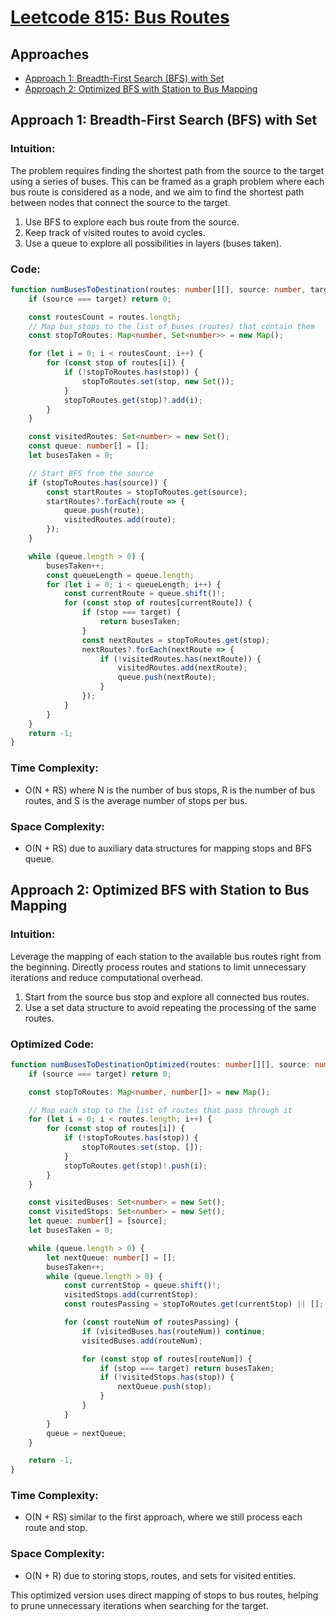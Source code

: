 # [Leetcode 815: Bus Routes](https://leetcode.com/problems/bus-routes/)

## Approaches
- [Approach 1: Breadth-First Search (BFS) with Set](#approach-1-breadth-first-search-bfs-with-set)
- [Approach 2: Optimized BFS with Station to Bus Mapping](#approach-2-optimized-bfs-with-station-to-bus-mapping)

## Approach 1: Breadth-First Search (BFS) with Set

### Intuition:
The problem requires finding the shortest path from the source to the target using a series of buses. This can be framed as a graph problem where each bus route is considered as a node, and we aim to find the shortest path between nodes that connect the source to the target.

1. Use BFS to explore each bus route from the source.
2. Keep track of visited routes to avoid cycles.
3. Use a queue to explore all possibilities in layers (buses taken).

### Code:
```typescript
function numBusesToDestination(routes: number[][], source: number, target: number): number {
    if (source === target) return 0;

    const routesCount = routes.length;
    // Map bus stops to the list of buses (routes) that contain them
    const stopToRoutes: Map<number, Set<number>> = new Map();

    for (let i = 0; i < routesCount; i++) {
        for (const stop of routes[i]) {
            if (!stopToRoutes.has(stop)) {
                stopToRoutes.set(stop, new Set());
            }
            stopToRoutes.get(stop)?.add(i);
        }
    }

    const visitedRoutes: Set<number> = new Set();
    const queue: number[] = [];
    let busesTaken = 0;

    // Start BFS from the source
    if (stopToRoutes.has(source)) {
        const startRoutes = stopToRoutes.get(source);
        startRoutes?.forEach(route => {
            queue.push(route);
            visitedRoutes.add(route);
        });
    }

    while (queue.length > 0) {
        busesTaken++;
        const queueLength = queue.length;
        for (let i = 0; i < queueLength; i++) {
            const currentRoute = queue.shift()!;
            for (const stop of routes[currentRoute]) {
                if (stop === target) {
                    return busesTaken;
                }
                const nextRoutes = stopToRoutes.get(stop);
                nextRoutes?.forEach(nextRoute => {
                    if (!visitedRoutes.has(nextRoute)) {
                        visitedRoutes.add(nextRoute);
                        queue.push(nextRoute);
                    }
                });
            }
        }
    }
    return -1;
}
```

### Time Complexity:
- O(N + RS) where N is the number of bus stops, R is the number of bus routes, and S is the average number of stops per bus.

### Space Complexity:
- O(N + RS) due to auxiliary data structures for mapping stops and BFS queue.

## Approach 2: Optimized BFS with Station to Bus Mapping

### Intuition:
Leverage the mapping of each station to the available bus routes right from the beginning. Directly process routes and stations to limit unnecessary iterations and reduce computational overhead.

1. Start from the source bus stop and explore all connected bus routes.
2. Use a set data structure to avoid repeating the processing of the same routes.

### Optimized Code:
```typescript
function numBusesToDestinationOptimized(routes: number[][], source: number, target: number): number {
    if (source === target) return 0;

    const stopToRoutes: Map<number, number[]> = new Map();

    // Map each stop to the list of routes that pass through it
    for (let i = 0; i < routes.length; i++) {
        for (const stop of routes[i]) {
            if (!stopToRoutes.has(stop)) {
                stopToRoutes.set(stop, []);
            }
            stopToRoutes.get(stop)!.push(i);
        }
    }

    const visitedBuses: Set<number> = new Set();
    const visitedStops: Set<number> = new Set();
    let queue: number[] = [source];
    let busesTaken = 0;

    while (queue.length > 0) {
        let nextQueue: number[] = [];
        busesTaken++;
        while (queue.length > 0) {
            const currentStop = queue.shift()!;
            visitedStops.add(currentStop);
            const routesPassing = stopToRoutes.get(currentStop) || [];

            for (const routeNum of routesPassing) {
                if (visitedBuses.has(routeNum)) continue;
                visitedBuses.add(routeNum);

                for (const stop of routes[routeNum]) {
                    if (stop === target) return busesTaken;
                    if (!visitedStops.has(stop)) {
                        nextQueue.push(stop);
                    }
                }
            }
        }
        queue = nextQueue;
    }

    return -1;
}
```

### Time Complexity:
- O(N + RS) similar to the first approach, where we still process each route and stop.

### Space Complexity:
- O(N + R) due to storing stops, routes, and sets for visited entities. 

This optimized version uses direct mapping of stops to bus routes, helping to prune unnecessary iterations when searching for the target.

